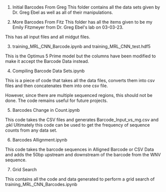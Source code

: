 
1. Initial Barcodes From Greg
This folder contains all the data sets given by Dr. Greg Ebel as well as all of their manipulations.

2. More Barcodes From Fitz
This folder has all the items given to be my Emily Fitzmeyer from Dr. Greg Ebel's lab on 03-03-23.

This has all input files and all midgut files.



3. training_MRL_CNN_Barcode.ipynb and training_MRL_CNN_test.hdf5

This is the Optimus 5 Prime model but the columns have been modified to make it accept the Barcode Data instead.



4. Compiling Barcode Data Sets.ipynb

This is a piece of code that takes all the data files, converts them into csv files and then concatenates them into one csv file.

However, since there are multiple sequenced regions, this should not be done. The code remains useful for future projects.


5. Barcodes Change in Count.ipynb

This code takes the CSV files and generates Barcode_Input_vs_mg.csv and .pkl
Ultimately this code can be used to get the frequency of sequence counts from any data set.



6. Barcodes Allignment.ipynb

This code takes the barcode sequences in Alligned Barcode or CSV Data and adds the 50bp upstream and downstream of the barcode from the WNV sequence.


7. Grid Search

This contains all the code and data generated to perform a grid search of training_MRL_CNN_Barcodes.ipynb

